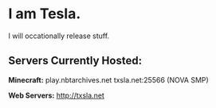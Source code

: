 # I am Tesla.
I will occationally release stuff.

## Servers Currently Hosted:
**Minecraft:**
play.nbtarchives.net
txsla.net:25566 (NOVA SMP)

**Web Servers:**
http://txsla.net
